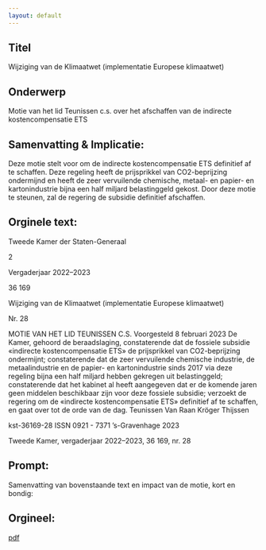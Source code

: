 ```yaml
---
layout: default
---
```

## Titel
Wijziging van de Klimaatwet (implementatie Europese klimaatwet)
## Onderwerp
Motie van het lid Teunissen c.s. over het afschaffen van de indirecte kostencompensatie ETS
## Samenvatting & Implicatie:

Deze motie stelt voor om de indirecte kostencompensatie ETS definitief af te schaffen. Deze regeling heeft de prijsprikkel van CO2-beprijzing ondermijnd en heeft de zeer vervuilende chemische, metaal- en papier- en kartonindustrie bijna een half miljard belastinggeld gekost. Door deze motie te steunen, zal de regering de subsidie definitief afschaffen.
## Orginele text:


Tweede Kamer der Staten-Generaal

2

Vergaderjaar 2022–2023

36 169

Wijziging van de Klimaatwet (implementatie
Europese klimaatwet)

Nr. 28

MOTIE VAN HET LID TEUNISSEN C.S.
Voorgesteld 8 februari 2023
De Kamer,
gehoord de beraadslaging,
constaterende dat de fossiele subsidie «indirecte kostencompensatie ETS»
de prijsprikkel van CO2-beprijzing ondermijnt;
constaterende dat de zeer vervuilende chemische industrie, de metaalindustrie en de papier- en kartonindustrie sinds 2017 via deze regeling bijna
een half miljard hebben gekregen uit belastinggeld;
constaterende dat het kabinet al heeft aangegeven dat er de komende
jaren geen middelen beschikbaar zijn voor deze fossiele subsidie;
verzoekt de regering om de «indirecte kostencompensatie ETS» definitief
af te schaffen,
en gaat over tot de orde van de dag.
Teunissen
Van Raan
Kröger
Thijssen

kst-36169-28
ISSN 0921 - 7371
’s-Gravenhage 2023

Tweede Kamer, vergaderjaar 2022–2023, 36 169, nr. 28


## Prompt:
Samenvatting van bovenstaande text en impact van de motie, kort en bondig:

## Orgineel:
[pdf](https://gegevensmagazijn.tweedekamer.nl/OData/v4/2.0/Document(f6092430-ed26-4640-b099-3d639394222a)/resource)
